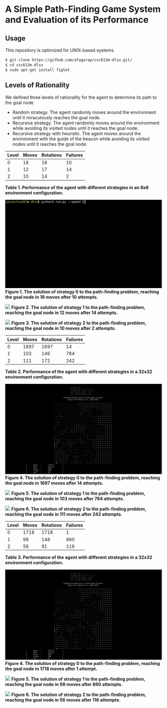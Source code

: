 A Simple Path-Finding Game System and Evaluation of its Performance
===

## Usage

This repository is optimized for UNIX-based systems.

```buildoutcfg
$ git clone https://github.com/afagarap/csc613m-dlsu.git/
$ cd csc613m-dlsu
$ sudo apt-get install figlet
```

## Levels of Rationality

We defined three levels of rationality for the agent to determine its path to the goal node.

* Random strategy. The agent randomly moves around the environment until it miraculously reaches the goal node. 
* Recursive strategy. The agent randomly moves around the environment while avoiding its visited nodes until it reaches the goal node.
* Recursive strategy with heuristic. The agent moves around the environment with the guide of the beacon while avoiding its visited nodes until it reaches the goal node.


|Level|Moves|Rotations|Failures|
|-----|-----|---------|--------|
|0|18|18|10|
|1|12|17|14|
|2|10|14|2|
**Table 1. Performance of the agent with different strategies in an 8x8 environment configuration.**

![](assets/config-1-level-0.gif)
**Figure 1. The solution of strategy 0 to the path-finding problem, reaching the goal node in 18 moves after 10 attempts.**

![](assets/config-1-level-1.png)
**Figure 2. The solution of strategy 1 to the path-finding problem, reaching the goal node in 12 moves after 14 attempts.**

![](assets/config-1-level-2.png)
**Figure 3. The solution of strategy 2 to the path-finding problem, reaching the goal node in 10 moves after 2 attempts.**


|Level|Moves|Rotations|Failures|
|-----|-----|---------|--------|
|0|1697|1697|14|
|1|103|146|784|
|2|111|172|242|
**Table 2. Performance of the agent with different strategies in a 32x32 environment configuration.**

![](assets/config-2-level-0.png)
**Figure 4. The solution of strategy 0 to the path-finding problem, reaching the goal node in 1697 moves after 14 attempts.**

![](assets/config-1-level-1.png)
**Figure 5. The solution of strategy 1 to the path-finding problem, reaching the goal node in 103 moves after 784 attempts.**

![](assets/config-1-level-2.png)
**Figure 6. The solution of strategy 2 to the path-finding problem, reaching the goal node in 111 moves after 242 attempts.**


|Level|Moves|Rotations|Failures|
|-----|-----|---------|--------|
|0|1718|1718|1|
|1|98|148|860|
|2|56|91|116|
**Table 3. Performance of the agent with different strategies in a 32x32 environment configuration.**

![](assets/config-2-level-0.png)
**Figure 4. The solution of strategy 0 to the path-finding problem, reaching the goal node in 1718 moves after 1 attempt.**

![](assets/config-1-level-1.png)
**Figure 5. The solution of strategy 1 to the path-finding problem, reaching the goal node in 98 moves after 860 attempts.**

![](assets/config-1-level-2.png)
**Figure 6. The solution of strategy 2 to the path-finding problem, reaching the goal node in 56 moves after 116 attempts.**

